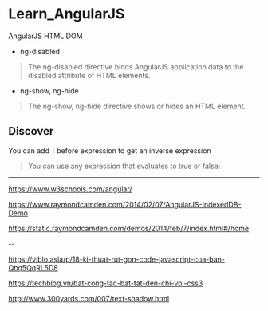 # Learn_AngularJS
AngularJS HTML DOM

* ng-disabled
> The ng-disabled directive binds AngularJS application data to the disabled attribute of HTML elements.

* ng-show, ng-hide
> The ng-show, ng-hide directive shows or hides an HTML element.


## Discover

You can add `!` before expression to get an inverse expression

> You can use any expression that evaluates to true or false:

---

https://www.w3schools.com/angular/

https://www.raymondcamden.com/2014/02/07/AngularJS-IndexedDB-Demo

https://static.raymondcamden.com/demos/2014/feb/7/index.html#/home

--

https://viblo.asia/p/18-ki-thuat-rut-gon-code-javascript-cua-ban-Qbq5QqRL5D8

https://techblog.vn/bat-cong-tac-bat-tat-den-chi-voi-css3

http://www.300yards.com/007/text-shadow.html

